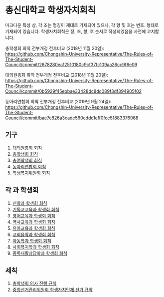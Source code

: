 # 총신대학교 학생자치회칙
마크다운 특성 상, 각 조는 명칭이 제대로 기재되어 있으나, 각 항 및 호는 번호. 형태로 기재되어 있습니다.
학생자치회칙은 장, 조, 항, 호 순서로 작성되었음을 사전에 고지합니다.

총학생회 회칙 전부개정 전후비교 (2018년 11월 20일):<br>https://github.com/Chongshin-University-Representative/The-Rules-of-The-Student-Council/commit/2678280ea12510180c9cf37fc109aa26cc9f6e09

대의원총회 회칙 전부개정 전후비교 (2018년 11월 20일):<br>https://github.com/Chongshin-University-Representative/The-Rules-of-The-Student-Council/commit/0b5929f45ebbae33428dc8dc089f3df394905f02

동아리연합회 회칙 전부개정 전후비교 (2019년 9월 24일):<br>https://github.com/Chongshin-University-Representative/The-Rules-of-The-Student-Council/commit/bae7c826a3cade560cddc1eff0fce51883376068

## 기구

1. [대의원총회 회칙](대의원총회.md)
2. [총학생회 회칙](총학생회.md)
3. [총여학생회 회칙](총여학생회.md)
4. [동아리연합회 회칙](동아리연합회.md)
5. [학생복지위원회 회칙](학생복지위원회.md)

## 각 과 학생회

1. [신학과 학생회 회칙](신학과.md)
2. [기독교교육과 학생회 회칙](기독교교육과.md)
3. [영어교육과 학생회 회칙](영어교육과.md)
4. [역사교육과 학생회 회칙](역사교육과.md)
5. [유아교육과 학생회 회칙](유아교육과.md)
6. [교회음악과 학생회 회칙](교회음악과.md)
7. [아동학과 학생회 회칙](아동학과.md)
8. [사회복지학과 학생회 회칙](사회복지학과.md)
9. [중독재활상담학과 학생회 회칙](중독재활상담학과.md)

## 세칙

1. [총학생회 의사 진행 규칙](의사진행규칙.md)
2. [중앙선거관리위원회 학생자치단체 선거 규약](중앙선거관리위원회.md)
